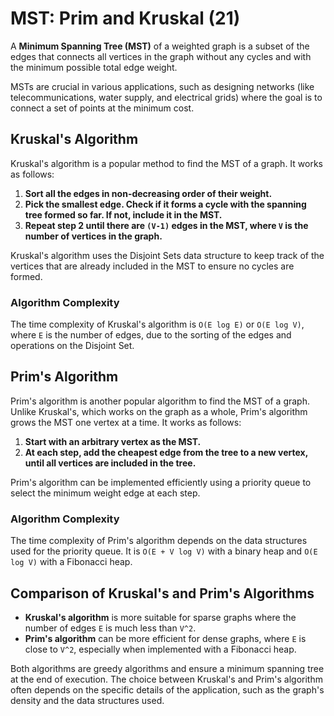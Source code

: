 # MST: Prim and Kruskal (21)

A **Minimum Spanning Tree (MST)** of a weighted graph is a subset of the edges that connects all vertices in the graph without any cycles and with the minimum possible total edge weight.

MSTs are crucial in various applications, such as designing networks (like telecommunications, water supply, and electrical grids) where the goal is to connect a set of points at the minimum cost.

## Kruskal's Algorithm

Kruskal's algorithm is a popular method to find the MST of a graph. It works as follows:

1. **Sort all the edges in non-decreasing order of their weight.**
2. **Pick the smallest edge. Check if it forms a cycle with the spanning tree formed so far. If not, include it in the MST.**
3. **Repeat step 2 until there are `(V-1)` edges in the MST, where `V` is the number of vertices in the graph.**

Kruskal's algorithm uses the Disjoint Sets data structure to keep track of the vertices that are already included in the MST to ensure no cycles are formed.

### Algorithm Complexity

The time complexity of Kruskal's algorithm is `O(E log E)` or `O(E log V)`, where `E` is the number of edges, due to the sorting of the edges and operations on the Disjoint Set.

## Prim's Algorithm

Prim's algorithm is another popular algorithm to find the MST of a graph. Unlike Kruskal's, which works on the graph as a whole, Prim's algorithm grows the MST one vertex at a time. It works as follows:

1. **Start with an arbitrary vertex as the MST.**
2. **At each step, add the cheapest edge from the tree to a new vertex, until all vertices are included in the tree.**

Prim's algorithm can be implemented efficiently using a priority queue to select the minimum weight edge at each step.

### Algorithm Complexity

The time complexity of Prim's algorithm depends on the data structures used for the priority queue. It is `O(E + V log V)` with a binary heap and `O(E log V)` with a Fibonacci heap.

## Comparison of Kruskal's and Prim's Algorithms

- **Kruskal's algorithm** is more suitable for sparse graphs where the number of edges `E` is much less than `V^2`.
- **Prim's algorithm** can be more efficient for dense graphs, where `E` is close to `V^2`, especially when implemented with a Fibonacci heap.

Both algorithms are greedy algorithms and ensure a minimum spanning tree at the end of execution. The choice between Kruskal's and Prim's algorithm often depends on the specific details of the application, such as the graph's density and the data structures used.
